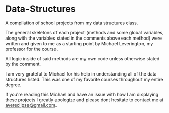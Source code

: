 # Data-Structures
A compilation of school projects from my data structures class.

The general skeletons of each project (methods and some global variables, along with 
the variables stated in the comments above each method) were written and given to me
as a starting point by Michael Leverington, my professor for the course. 

All logic inside of said methods are my own code unless otherwise stated by the comment.

I am very grateful to Michael for his help in understanding all of the data structures
listed. This was one of my favorite courses throughout my entire degree.

If you're reading this Michael and have an issue with how I am displaying these projects
I greatly apologize and please dont hesitate to contact me at avereclipse@gmail.com.
